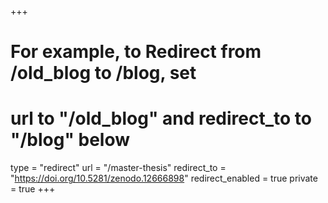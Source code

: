+++
# For example, to Redirect from /old_blog to /blog, set
# url to "/old_blog" and redirect_to to "/blog" below
type = "redirect"
url = "/master-thesis"
redirect_to = "https://doi.org/10.5281/zenodo.12666898"
redirect_enabled = true
private = true
+++
